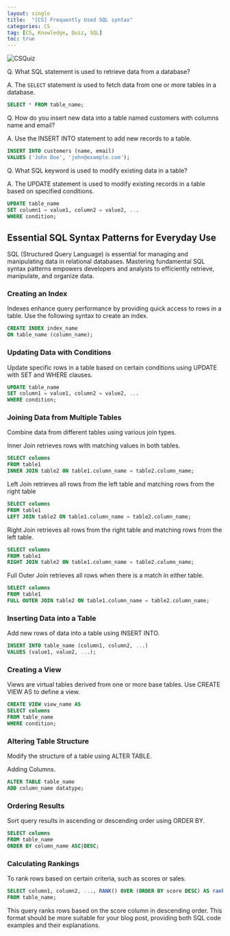```yaml
---
layout: single
title:  "[CS] Frequently Used SQL syntax"
categories: CS
tag: [CS, Knowledge, Quiz, SQL]
toc: true
---
```



![CSQuiz]({{site.urls}}/assets/images/2024-07-11-CSQuiz1/quiz.png)

Q. What SQL statement is used to retrieve data from a database?

A. The `SELECT` statement is used to fetch data from one or more tables in a database.

```sql
SELECT * FROM table_name;
```

Q. How do you insert new data into a table named customers with columns name and email?

A. Use the INSERT INTO statement to add new records to a table.

```sql
INSERT INTO customers (name, email)
VALUES ('John Doe', 'john@example.com');
```

Q. What SQL keyword is used to modify existing data in a table?


A. The UPDATE statement is used to modify existing records in a table based on specified conditions.

```sql
UPDATE table_name
SET column1 = value1, column2 = value2, ...
WHERE condition;
```

## Essential SQL Syntax Patterns for Everyday Use

SQL (Structured Query Language) is essential for managing and manipulating data in relational databases. Mastering fundamental SQL syntax patterns empowers developers and analysts to efficiently retrieve, manipulate, and organize data.

### Creating an Index

Indexes enhance query performance by providing quick access to rows in a table. Use the following syntax to create an index.

```sql
CREATE INDEX index_name
ON table_name (column_name);
```

### Updating Data with Conditions

Update specific rows in a table based on certain conditions using UPDATE with SET and WHERE clauses.

```sql
UPDATE table_name
SET column1 = value1, column2 = value2, ...
WHERE condition;
```

### Joining Data from Multiple Tables
Combine data from different tables using various join types.

Inner Join retrieves rows with matching values in both tables.


```sql
SELECT columns
FROM table1
INNER JOIN table2 ON table1.column_name = table2.column_name;
```


Left Join retrieves all rows from the left table and matching rows from the right table


``` sql
SELECT columns
FROM table1
LEFT JOIN table2 ON table1.column_name = table2.column_name;
```

Right Join retrieves all rows from the right table and matching rows from the left table.


```sql
SELECT columns
FROM table1
RIGHT JOIN table2 ON table1.column_name = table2.column_name;
```

Full Outer Join retrieves all rows when there is a match in either table.


``` sql
SELECT columns
FROM table1
FULL OUTER JOIN table2 ON table1.column_name = table2.column_name;
```

### Inserting Data into a Table
Add new rows of data into a table using INSERT INTO.

``` sql
INSERT INTO table_name (column1, column2, ...)
VALUES (value1, value2, ...);
```

### Creating a View
Views are virtual tables derived from one or more base tables. Use CREATE VIEW AS to define a view.

``` sql
CREATE VIEW view_name AS
SELECT columns
FROM table_name
WHERE condition;
```


### Altering Table Structure
Modify the structure of a table using ALTER TABLE.

Adding Columns.

```sql
ALTER TABLE table_name
ADD column_name datatype;
```
### Ordering Results
Sort query results in ascending or descending order using ORDER BY.

```sql
SELECT columns
FROM table_name
ORDER BY column_name ASC|DESC;
```


### Calculating Rankings
To rank rows based on certain criteria, such as scores or sales.

```sql
SELECT column1, column2, ..., RANK() OVER (ORDER BY score DESC) AS rank
FROM table_name;
```

This query ranks rows based on the score column in descending order.
This format should be more suitable for your blog post, providing both SQL code examples and their explanations.